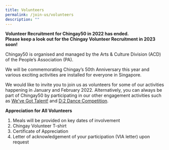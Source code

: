 ```yaml
---
title: Volunteers
permalink: /join-us/volunteers
description: ""
---
```

**Volunteer Recruitment for Chingay50 in 2022 has ended.**<br>
**Please keep a look out for the Chingay Volunteer Recruitment in 2023 soon!**

Chingay50 is organised and managed by the Arts & Culture Division (ACD) of the People’s Association (PA).

We will be commemorating Chingay’s 50th Anniversary this year and various exciting activities are installed for everyone in Singapore.

We would like to invite you to join us as volunteers for some of our activities happening in January and February 2022. Alternatively, you can always be part of Chingay50 by participating in our other engagement activities such as [We’ve Got Talent!](/whats-on/Community-Engagement/we-ve-got-talent) and [D:2 Dance Competition](/whats-on/Community-Engagement/d-2-dance-competition).

**Appreciation for All Volunteers**

1. Meals will be provided on key dates of involvement
2. Chingay Volunteer T-shirt
3. Certificate of Appreciation 
4. Letter of acknowledgement of your participation (VIA letter) upon request